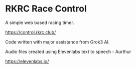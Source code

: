 # RKRC Race Control
A simple web based racing timer.

https://control.rkrc.club/

Code written with major assistance from Grok3 AI.

Audio files created using Elevenlabs text to speech - Aurthur

https://elevenlabs.io/

